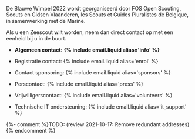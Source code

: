 De Blauwe Wimpel 2022 wordt georganiseerd door FOS Open Scouting, Scouts en Gidsen Vlaanderen,
les Scouts et Guides Pluralistes de Belgique, in samenwerking met de Marine. 

Als u een Zeescout wilt worden, neem dan direct contact op met een eenheid bij u in de buurt.

- **Algemeen contact: {% include email.liquid alias='info' %}**

- Registratie contact: {% include email.liquid alias='enrol' %}
- Contact sponsoring: {% include email.liquid alias='sponsors' %}
- Perscontact: {% include email.liquid alias='press' %}
- Vrijwilligerscontact: {% include email.liquid alias='volunteers' %}
- Technische IT ondersteuning: {% include email.liquid alias='it_support' %}

{%- comment %}TODO: (review 2021-10-17: Remove redundant addresses){% endcomment %}
